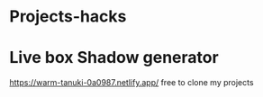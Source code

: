 ﻿# Projects-hacks
# Live box Shadow generator
  https://warm-tanuki-0a0987.netlify.app/
free to clone my projects
